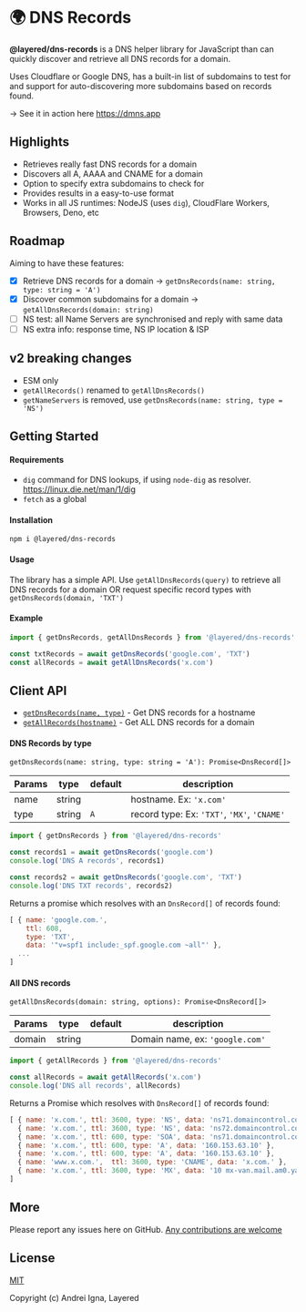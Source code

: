 # 🌍 DNS Records

**@layered/dns-records** is a DNS helper library for JavaScript than can quickly discover and retrieve all DNS records for a domain.

Uses Cloudflare or Google DNS, has a built-in list of subdomains to test for and support for auto-discovering more subdomains based on records found.

→ See it in action here https://dmns.app

## Highlights
* Retrieves really fast DNS records for a domain
* Discovers all A, AAAA and CNAME for a domain
* Option to specify extra subdomains to check for
* Provides results in a easy-to-use format
* Works in all JS runtimes: NodeJS (uses `dig`), CloudFlare Workers, Browsers, Deno, etc

## Roadmap
Aiming to have these features:
- [x] Retrieve DNS records for a domain -> `getDnsRecords(name: string, type: string = 'A')`
- [x] Discover common subdomains for a domain -> `getAllDnsRecords(domain: string)`
- [ ] NS test: all Name Servers are synchronised and reply with same data
- [ ] NS extra info: response time, NS IP location & ISP

## v2 breaking changes
- ESM only
- `getAllRecords()` renamed to `getAllDnsRecords()`
- `getNameServers` is removed, use `getDnsRecords(name: string, type = 'NS')`

## Getting Started

#### Requirements

- `dig` command for DNS lookups, if using `node-dig` as resolver. https://linux.die.net/man/1/dig
- `fetch` as a global

#### Installation

```npm i @layered/dns-records```

#### Usage
The library has a simple API.
Use `getAllDnsRecords(query)` to retrieve all DNS records for a domain OR request specific record types with `getDnsRecords(domain, 'TXT')`

#### Example
```js
import { getDnsRecords, getAllDnsRecords } from '@layered/dns-records'

const txtRecords = await getDnsRecords('google.com', 'TXT')
const allRecords = await getAllDnsRecords('x.com')
```

## Client API
- [`getDnsRecords(name, type)`](#dns-records-by-type) - Get DNS records for a hostname
- [`getAllRecords(hostname)`](#all-dns-records) - Get ALL DNS records for a domain

#### DNS Records by type

`getDnsRecords(name: string, type: string = 'A'): Promise<DnsRecord[]>`

|Params|type|default|description|
|-----|---|---|---|
|name |string|   |hostname. Ex: `'x.com'`|
|type |string|`A`|record type: Ex: `'TXT'`, `'MX'`, `'CNAME'`|

```js
import { getDnsRecords } from '@layered/dns-records'

const records1 = await getDnsRecords('google.com')
console.log('DNS A records', records1)

const records2 = await getDnsRecords('google.com', 'TXT')
console.log('DNS TXT records', records2)
```
Returns a promise which resolves with an `DnsRecord[]` of records found:
```js
[ { name: 'google.com.',
    ttl: 608,
    type: 'TXT',
    data: '"v=spf1 include:_spf.google.com ~all"' },
  ...
]
```


#### All DNS records

`getAllDnsRecords(domain: string, options): Promise<DnsRecord[]>`

|Params|type|default|description|
|-----|---|---|---|
|domain|string|   |Domain name, ex: `'google.com'`|

```js
import { getAllRecords } from '@layered/dns-records'

const allRecords = await getAllRecords('x.com')
console.log('DNS all records', allRecords)
```
Returns a Promise which resolves with `DnsRecord[]` of records found:
```js
[ { name: 'x.com.', ttl: 3600, type: 'NS', data: 'ns71.domaincontrol.com.' },
  { name: 'x.com.', ttl: 3600, type: 'NS', data: 'ns72.domaincontrol.com.' },
  { name: 'x.com.', ttl: 600, type: 'SOA', data: 'ns71.domaincontrol.com. dns.jomax.net. 2018071100 28800 7200 604800 600' },
  { name: 'x.com.', ttl: 600, type: 'A', data: '160.153.63.10' },
  { name: 'x.com.', ttl: 600, type: 'A', data: '160.153.63.10' },
  { name: 'www.x.com.',  ttl: 3600, type: 'CNAME', data: 'x.com.' },
  { name: 'x.com.', ttl: 3600, type: 'MX', data: '10 mx-van.mail.am0.yahoodns.net.' }
]
```

## More

Please report any issues here on GitHub.
[Any contributions are welcome](CONTRIBUTING.md)

## License

[MIT](http://opensource.org/licenses/MIT)

Copyright (c) Andrei Igna, Layered
